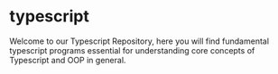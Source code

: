 # typescript

Welcome to our Typescript Repository, here you will find fundamental typescript programs essential for understanding core concepts of Typescript and OOP in general.   
